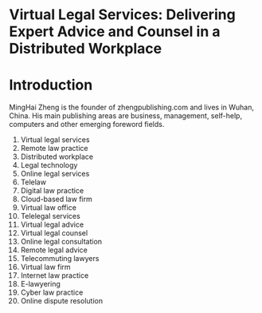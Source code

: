 # Virtual Legal Services: Delivering Expert Advice and Counsel in a Distributed Workplace

# Introduction



MingHai Zheng is the founder of zhengpublishing.com and lives in Wuhan, China. His main publishing areas are business, management, self-help, computers and other emerging foreword fields.



1. Virtual legal services
2. Remote law practice
3. Distributed workplace
4. Legal technology
5. Online legal services
6. Telelaw
7. Digital law practice
8. Cloud-based law firm
9. Virtual law office
10. Telelegal services
11. Virtual legal advice
12. Virtual legal counsel
13. Online legal consultation
14. Remote legal advice
15. Telecommuting lawyers
16. Virtual law firm
17. Internet law practice
18. E-lawyering
19. Cyber law practice
20. Online dispute resolution

